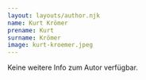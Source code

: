```yaml
---
layout: layouts/author.njk
name: Kurt Krömer
prename: Kurt
surname: Krömer
image: kurt-kroemer.jpeg
---
```

Keine weitere Info zum Autor verfügbar.
